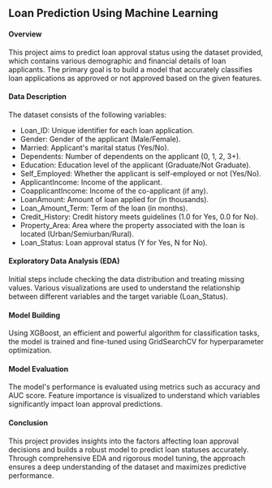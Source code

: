 ## Loan Prediction Using Machine Learning

#### Overview
This project aims to predict loan approval status using the dataset provided, which contains various demographic and financial details of loan applicants. The primary goal is to build a model that accurately classifies loan applications as approved or not approved based on the given features.

#### Data Description
The dataset consists of the following variables:

- Loan_ID: Unique identifier for each loan application.
- Gender: Gender of the applicant (Male/Female).
- Married: Applicant's marital status (Yes/No).
- Dependents: Number of dependents on the applicant (0, 1, 2, 3+).
- Education: Education level of the applicant (Graduate/Not Graduate).
- Self_Employed: Whether the applicant is self-employed or not (Yes/No).
- ApplicantIncome: Income of the applicant.
- CoapplicantIncome: Income of the co-applicant (if any).
- LoanAmount: Amount of loan applied for (in thousands).
- Loan_Amount_Term: Term of the loan (in months).
- Credit_History: Credit history meets guidelines (1.0 for Yes, 0.0 for No).
- Property_Area: Area where the property associated with the loan is located (Urban/Semiurban/Rural).
- Loan_Status: Loan approval status (Y for Yes, N for No).

#### Exploratory Data Analysis (EDA)
Initial steps include checking the data distribution and treating missing values. Various visualizations are used to understand the relationship between different variables and the target variable (Loan_Status).

#### Model Building
Using XGBoost, an efficient and powerful algorithm for classification tasks, the model is trained and fine-tuned using GridSearchCV for hyperparameter optimization.

#### Model Evaluation
The model's performance is evaluated using metrics such as accuracy and AUC score. Feature importance is visualized to understand which variables significantly impact loan approval predictions.

#### Conclusion
This project provides insights into the factors affecting loan approval decisions and builds a robust model to predict loan statuses accurately. Through comprehensive EDA and rigorous model tuning, the approach ensures a deep understanding of the dataset and maximizes predictive performance.

